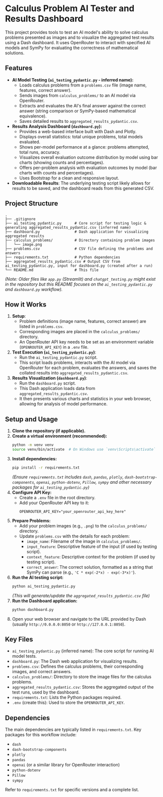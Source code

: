 # Calculus Problem AI Tester and Results Dashboard

This project provides tools to test an AI model's ability to solve calculus problems presented as images and to visualize the aggregated test results using a Dash dashboard. It uses OpenRouter to interact with specified AI models and SymPy for evaluating the correctness of mathematical solutions.

## Features

*   **AI Model Testing (`ai_testing_pydantic.py` - inferred name):**
    *   Loads calculus problems from a `problems.csv` file (image name, features, correct answer).
    *   Sends images from `calculus_problems/` to an AI model via OpenRouter.
    *   Extracts and evaluates the AI's final answer against the correct answer (string comparison or SymPy-based mathematical equivalence).
    *   Saves detailed results to `aggregated_results_pydantic.csv`.
*   **Results Analysis Dashboard (`dashboard.py`):**
    *   Provides a web-based interface built with Dash and Plotly.
    *   Displays overall statistics: total unique problems, total models evaluated.
    *   Shows per-model performance at a glance: problems attempted, total runs, accuracy.
    *   Visualizes overall evaluation outcome distribution by model using bar charts (showing counts and percentages).
    *   Offers per-problem analysis with evaluation outcomes by model (bar charts with counts and percentages).
    *   Uses Bootstrap for a clean and responsive layout.
*   **Downloadable Results**: The underlying testing script likely allows for results to be saved, and the dashboard reads from this generated CSV.

## Project Structure

```
.
├── .gitignore
├── ai_testing_pydantic.py      # Core script for testing logic & generating aggregated_results_pydantic.csv (inferred name)
├── dashboard.py                # Dash application for visualizing aggregated results
├── calculus_problems/          # Directory containing problem images
│   └── image.png
├── problems.csv                # CSV file defining the problems and answers
├── requirements.txt            # Python dependencies
├── aggregated_results_pydantic.csv # Output CSV from ai_testing_pydantic.py, input for dashboard.py (created after a run)
└── README.md                   # This file
```
*(Note: Older files like `app.py` (Streamlit) and `chatgpt_testing.py` might exist in the repository but this README focuses on the `ai_testing_pydantic.py` and `dashboard.py` workflow).*

## How it Works

1.  **Setup**:
    *   Problem definitions (image name, features, correct answer) are listed in `problems.csv`.
    *   Corresponding images are placed in the `calculus_problems/` directory.
    *   An OpenRouter API key needs to be set as an environment variable (`OPENROUTER_API_KEY`) in a `.env` file.
2.  **Test Execution (`ai_testing_pydantic.py`)**:
    *   Run the `ai_testing_pydantic.py` script.
    *   This script loads problems, interacts with the AI model via OpenRouter for each problem, evaluates the answers, and saves the collated results into `aggregated_results_pydantic.csv`.
3.  **Results Visualization (`dashboard.py`)**:
    *   Run the `dashboard.py` script.
    *   This Dash application loads data from `aggregated_results_pydantic.csv`.
    *   It then presents various charts and statistics in your web browser, allowing for analysis of model performance.

## Setup and Usage

1.  **Clone the repository (if applicable).**
2.  **Create a virtual environment (recommended):**
    ```bash
    python -m venv venv
    source venv/bin/activate  # On Windows use `venv\Scripts\activate`
    ```
3.  **Install dependencies:**
    ```bash
    pip install -r requirements.txt
    ```
    *(Ensure `requirements.txt` includes `dash`, `pandas`, `plotly`, `dash-bootstrap-components`, `openai`, `python-dotenv`, `Pillow`, `sympy` and other necessary packages for `ai_testing_pydantic.py`)*
4.  **Configure API Key:**
    *   Create a `.env` file in the root directory.
    *   Add your OpenRouter API key to it:
        ```
        OPENROUTER_API_KEY="your_openrouter_api_key_here"
        ```
5.  **Prepare Problems:**
    *   Add your problem images (e.g., `.png`) to the `calculus_problems/` directory.
    *   Update `problems.csv` with the details for each problem:
        *   `image_name`: Filename of the image in `calculus_problems/`.
        *   `input_feature`: Descriptive feature of the input (if used by testing script).
        *   `context_feature`: Descriptive context for the problem (if used by testing script).
        *   `correct_answer`: The correct solution, formatted as a string that SymPy can parse (e.g., `'C * exp(-2*x) - exp(-3*x)'`).
6.  **Run the AI testing script:**
    ```bash
    python ai_testing_pydantic.py
    ```
    *(This will generate/update the `aggregated_results_pydantic.csv` file)*
7.  **Run the Dashboard application:**
    ```bash
    python dashboard.py
    ```
8.  Open your web browser and navigate to the URL provided by Dash (usually `http://0.0.0.0:8050` or `http://127.0.0.1:8050`).

## Key Files

*   `ai_testing_pydantic.py` (inferred name): The core script for running AI model tests.
*   `dashboard.py`: The Dash web application for visualizing results.
*   `problems.csv`: Defines the calculus problems, their corresponding images, and correct answers.
*   `calculus_problems/`: Directory to store the image files for the calculus problems.
*   `aggregated_results_pydantic.csv`: Stores the aggregated output of the test runs, used by the dashboard.
*   `requirements.txt`: Lists the Python packages required.
*   `.env` (create this): Used to store the `OPENROUTER_API_KEY`.

## Dependencies

The main dependencies are typically listed in `requirements.txt`. Key packages for this workflow include:
*   `dash`
*   `dash-bootstrap-components`
*   `plotly`
*   `pandas`
*   `openai` (or a similar library for OpenRouter interaction)
*   `python-dotenv`
*   `Pillow`
*   `sympy`

Refer to `requirements.txt` for specific versions and a complete list. 